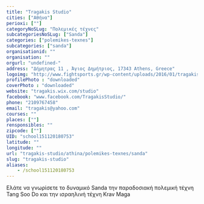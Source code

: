 ```yaml
---
title: "Tragakis Studio"
cities: ["Αθήνα"]
perioxi: [""]
categoryNoSLug: "Πολεμικές τέχνες"
subcategoriesNoSLug: ["Sanda"]
categories: ["polemikes-texnes"]
subcategories: ["sanda"]
organisationid: ""
organisation: ""
orgurl: "undefined-"
address: "Δήμητρας 11 , Άγιος Δημήτριος, 17343 Athens, Greece"
logoimg: "http://www.fightsports.gr/wp-content/uploads/2016/01/tragakis-studio-logo.jpg"
profilePhoto : "downloaded"
coverPhoto : "downloaded"
website: "tragakis.wix.com/studio"
facebook: "www.facebook.com/TragakisStudio/"
phone: "2109767458"
email: "tragakis@yahoo.com"
courses: ""
places: [""]
rensponsibles: ""
zipcode: [""]
UID: "school151120180753"
latitude: ""
longitude: ""
url: "tragakis-studio/athina/polemikes-texnes/sanda"
slug: "tragakis-studio"
aliases:
    - /school151120180753
---
```



Ελάτε να γνωρίσετε το δυναμικό Sanda την παραδοσιακή πολεμική τέχνη Tang Soo Do και την ισραηλινή τέχνη Krav Maga

